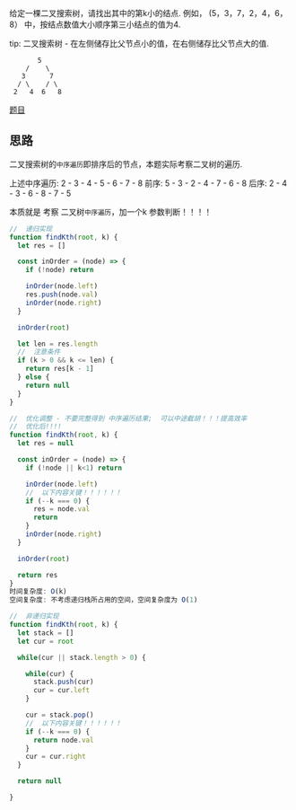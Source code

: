 给定一棵二叉搜索树，请找出其中的第k小的结点.  例如， (5，3，7，2，4，6，8） 中，按结点数值大小顺序第三小结点的值为4. 

tip: 二叉搜索树 - 在左侧储存比父节点小的值，在右侧储存比父节点大的值. 

```
       5
    /    \
   3      7
  / \    / \
 2   4  6   8
```

[题目](https://leetcode.cn/problems/kth-smallest-element-in-a-bst/description/)

## 思路
二叉搜索树的`中序遍历`即排序后的节点，本题实际考察二叉树的遍历. 

上述中序遍历: 2 - 3 - 4 - 5 - 6 - 7 - 8
前序: 5 - 3 - 2 - 4 - 7 - 6 - 8
后序:  2 - 4 - 3 - 6 - 8 - 7 - 5

本质就是 考察 二叉树`中序遍历`，加一个k 参数判断！！！！


```js
//  递归实现 
function findKth(root, k) {
  let res = []

  const inOrder = (node) => {
    if (!node) return 

    inOrder(node.left)
    res.push(node.val)
    inOrder(node.right)
  }

  inOrder(root)

  let len = res.length
  //  注意条件
  if (k > 0 && k <= len) {
    return res[k - 1]
  } else {
    return null
  }
}

//  优化调整 - 不要完整得到 中序遍历结果;  可以中途截胡！！！提高效率
//  优化后!!!!
function findKth(root, k) {
  let res = null

  const inOrder = (node) => {
    if (!node || k<1) return 

    inOrder(node.left)
    //  以下内容关键！！！！！！
    if (--k === 0) {
      res = node.val
      return
    }
    inOrder(node.right)
  }

  inOrder(root)

  return res
}
时间复杂度: O(k)
空间复杂度: 不考虑递归栈所占用的空间，空间复杂度为 O(1)

//  非递归实现
function findKth(root, k) {
  let stack = []
  let cur = root

  while(cur || stack.length > 0) {

    while(cur) {
      stack.push(cur)
      cur = cur.left
    }

    cur = stack.pop()
    //  以下内容关键！！！！！！
    if (--k === 0) {
      return node.val
    }
    cur = cur.right
  }

  return null

}
```